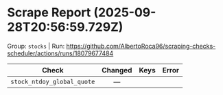 # Scrape Report (2025-09-28T20:56:59.729Z)

Group: `stocks`  |  Run: https://github.com/AlbertoRoca96/scraping-checks-scheduler/actions/runs/18079677484

| Check | Changed | Keys | Error |
|---|:---:|:--|:--|
| `stock_ntdoy_global_quote` | — |  |  |
